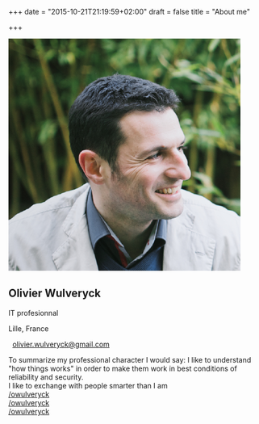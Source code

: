+++
date = "2015-10-21T21:19:59+02:00"
draft = false
title = "About me"

+++

<div class="container">
  <div class="row">
    <div class=" col-lg-offset-3 col-lg-6">
      <div class="panel panel-default">
        <div class="panel-body">
          <div class="row">
            <div class="col-lg-12">
              <div class="row">
                <div class="col-sm-offset-3 col-sm-6 col-md-offset-3 col-md-6 col-lg-offset-3 col-lg-6">
                    <img class="img-square img-responsive"
                    src="/assets/images/profile_pic.png">
                </div>
              </div>
            </div>
          </div>
          <div class="row">
            <div class="col-lg-12">
              <div class="row">
                <div class="text-center col-sm-offset-3 col-sm-6 col-md-offset-3 col-md-6 col-lg-offset-3 col-lg-6">
                  <div class="">
                    <h2> <span itemprop="name">Olivier Wulveryck</span></h2>
                    <p itemprop="jobTitle">IT profesionnal</p>
                    <p>
                      <i class="fa fa-map-marker"></i> <span itemprop="addressRegion">Lille, France</span>
                    </p>
                    <p itemprop="email"> <i class="fa fa-envelope">&nbsp;</i> <a href="mailto:olivier.wulveryck@gmail.com">olivier.wulveryck@gmail.com</a> </p>
                  </div>
                </div>
              </div>
            </div>
              <div class="col-lg-12 centered-text">
              To summarize my professional character I would say: I like to understand "how things works" in order to make them work in best conditions of reliability and security.
                <br/>
              I like to exchange with people smarter than I am
              </div>
          </div>
        </div>
        <div class="panel-footer">
          <div class="row">
            <div id="social-links" class=" col-lg-12">
                <div class="row">
                  <div class="col-xs-6 col-sm-3 col-md-2 col-lg-3 social-btn-holder">
                        <a title="Twitter" class="btn btn-social btn-block btn-twitter"
                            target="_BLANK" href="http://twitter.com/owulveryck">
                            <i class="fa fa-twitter"></i> /owulveryck
                        </a>
                    </div>
                    <div class="col-xs-6 col-sm-3 col-md-2 col-lg-3 social-btn-holder">
                        <a title="LinkedIn" class="btn btn-social btn-block btn-linkedin"
                            target="_BLANK" href="https://www.linkedin.com/in/olivierwulveryck">
                            <i class="fa fa-linkedin"></i> /owulveryck
                        </a>
                    </div>
                    <div class="col-xs-6 col-sm-3 col-md-2 col-lg-3 social-btn-holder">
                        <a title="GitHub" class="btn btn-social btn-block btn-github"
                            target="_BLANK" href="http://github.com/owulveryck">
                            <i class="fa fa-github"></i> /owulveryck
                        </a>
                    </div>
                </div>
            </div>
          </div>
        </div>
      </div>
    </div>
  </div>
</div>
